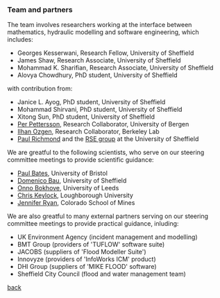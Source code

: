 
### Team and partners
The team involves researchers working at the interface between mathematics, hydraulic modelling and software engineering, which includes: 
- Georges Kesserwani, Research Fellow, University of Sheffield 
- James Shaw, Research Associate, University of Sheffield
- Mohammad K. Sharifian, Research Associate, University of Sheffield
- Alovya Chowdhury, PhD student, University of Sheffield

with contribution from: 
- Janice L. Ayog, PhD student, University of Sheffield
- Mohammad Shirvani, PhD student, University of Sheffield
- Xitong Sun, PhD student, University of Sheffield
- [Per Pettersson](https://uni.no/en/staff/directory/per-pettersson/), Research Collaborator, University of Bergen
- [Ilhan Ozgen](https://eesa.lbl.gov/profiles/ilhan-ozgen/), Research Collaborator, Berkeley Lab
- [Paul Richmond](https://paulrichmond.shef.ac.uk/) and the [RSE group](https://rse.shef.ac.uk/) at the University of Sheffield


We are greatful to the following scientists, who serve on our steering committee meetings to provide scientific guidance:
- [Paul Bates](http://www.bristol.ac.uk/geography/people/paul-d-bates/index.html), University of Bristol
- [Domenico Bau](https://www.sheffield.ac.uk/civil/staff/academic/dbau), University of Sheffield 
- [Onno Bokhove](https://eps.leeds.ac.uk/maths/staff/4009/professor-onno-bokhove), University of Leeds
- [Chris Keylock](https://www.lboro.ac.uk/departments/abce/staff/chris-keylock/), Loughborough University
- [Jennifer Ryan](https://ams.mines.edu/project/ryan-jennifer/), Colorado School of Mines 


We are also greatful to many external partners serving on our steering committee meetings to provide practical guidance, inluding:
- UK Environment Agency  (incident management and modelling)
- BMT Group (providers of 'TUFLOW' software suite)
- JACOBS (suppliers of 'Flood Modeller Suite')
- Innovyze (providers of 'InfoWorks ICM' product)
- DHI Group (suppliers of 'MIKE FLOOD' software)
- Sheffield City Council (flood and water management team)



[back](./)
